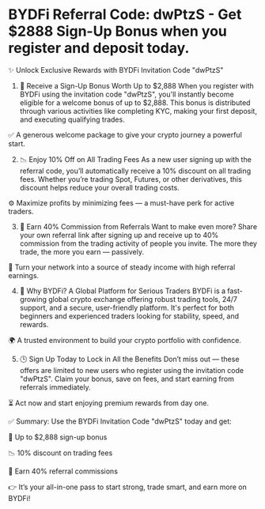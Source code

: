# BYDFi Referral Code: dwPtzS - Get $2888 Sign-Up Bonus when you register and deposit today.
✨ Unlock Exclusive Rewards with BYDFi Invitation Code "dwPtzS"
1. 🎁 Receive a Sign-Up Bonus Worth Up to $2,888
When you register with BYDFi using the invitation code "dwPtzS", you'll instantly become eligible for a welcome bonus of up to $2,888. This bonus is distributed through various activities like completing KYC, making your first deposit, and executing qualifying trades.

✅ A generous welcome package to give your crypto journey a powerful start.

2. 📉 Enjoy 10% Off on All Trading Fees
As a new user signing up with the referral code, you’ll automatically receive a 10% discount on all trading fees. Whether you’re trading Spot, Futures, or other derivatives, this discount helps reduce your overall trading costs.

⚙️ Maximize profits by minimizing fees — a must-have perk for active traders.

3. 💸 Earn 40% Commission from Referrals
Want to make even more? Share your own referral link after signing up and receive up to 40% commission from the trading activity of people you invite. The more they trade, the more you earn — passively.

🔗 Turn your network into a source of steady income with high referral earnings.

4. 🚀 Why BYDFi? A Global Platform for Serious Traders
BYDFi is a fast-growing global crypto exchange offering robust trading tools, 24/7 support, and a secure, user-friendly platform. It's perfect for both beginners and experienced traders looking for stability, speed, and rewards.

🌍 A trusted environment to build your crypto portfolio with confidence.

5. 🕒 Sign Up Today to Lock in All the Benefits
Don’t miss out — these offers are limited to new users who register using the invitation code "dwPtzS". Claim your bonus, save on fees, and start earning from referrals immediately.

⏳ Act now and start enjoying premium rewards from day one.

✅ Summary:
Use the BYDFi Invitation Code "dwPtzS" today and get:

🎁 Up to $2,888 sign-up bonus

📉 10% discount on trading fees

💸 Earn 40% referral commissions

👉 It’s your all-in-one pass to start strong, trade smart, and earn more on BYDFi!
